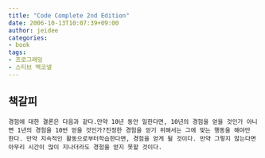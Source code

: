 ```yaml
---
title: "Code Complete 2nd Edition"
date: 2006-10-13T10:07:39+09:00
author: jeidee
categories:
- book
tags:
- 프로그래밍
- 스티브 멕코넬
---
```


## 책갈피

    경험에 대한 결론은 다음과 같다.만약 10년 동안 일한다면, 10년의 경험을 얻을 것인가 아니면 1년의 경험을 10번 얻을 것인가?진정한 경험을 얻기 위해서는 그에 맞는 행동을 해야만 한다. 만약 지속적인 활동으로부터학습한다면, 경험을 얻게 될 것이다. 만약 그렇지 않는다면 아무리 시간이 많이 지나더라도 경험을 얻지 못할 것이다.